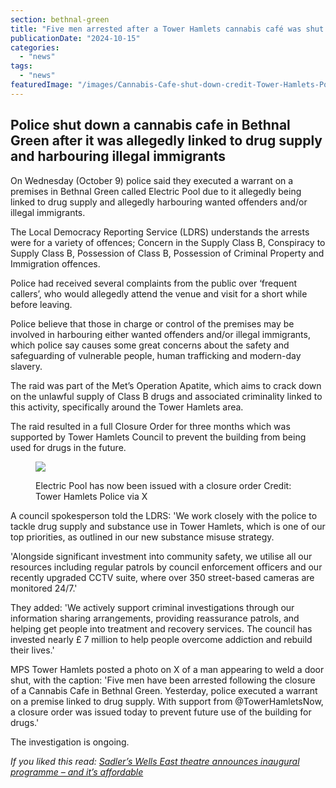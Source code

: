 ```yaml
---
section: bethnal-green
title: "Five men arrested after a Tower Hamlets cannabis café was shut down"
publicationDate: "2024-10-15"
categories: 
  - "news"
tags: 
  - "news"
featuredImage: "/images/Cannabis-Cafe-shut-down-credit-Tower-Hamlets-Policepg.jpg"
---
```


## Police shut down a cannabis cafe in Bethnal Green after it was allegedly linked to drug supply and harbouring illegal immigrants

On Wednesday (October 9) police said they executed a warrant on a premises in Bethnal Green called Electric Pool due to it allegedly being linked to drug supply and allegedly harbouring wanted offenders and/or illegal immigrants.

The Local Democracy Reporting Service (LDRS) understands the arrests were for a variety of offences; Concern in the Supply Class B, Conspiracy to Supply Class B, Possession of Class B, Possession of Criminal Property and Immigration offences.

Police had received several complaints from the public over ‘frequent callers’, who would allegedly attend the venue and visit for a short while before leaving. 

Police believe that those in charge or control of the premises may be involved in harbouring either wanted offenders and/or illegal immigrants, which police say causes some great concerns about the safety and safeguarding of vulnerable people, human trafficking and modern-day slavery.

The raid was part of the Met’s Operation Apatite, which aims to crack down on the unlawful supply of Class B drugs and associated criminality linked to this activity, specifically around the Tower Hamlets area. 

The raid resulted in a full Closure Order for three months which was supported by Tower Hamlets Council to prevent the building from being used for drugs in the future.

<figure>

![](/images/electric-pool.jpg)

<figcaption>

Electric Pool has now been issued with a closure order Credit: Tower Hamlets Police via X

</figcaption>

</figure>

  
A council spokesperson told the LDRS: 'We work closely with the police to tackle drug supply and substance use in Tower Hamlets, which is one of our top priorities, as outlined in our new substance misuse strategy.

'Alongside significant investment into community safety, we utilise all our resources including regular patrols by council enforcement officers and our recently upgraded CCTV suite, where over 350 street-based cameras are monitored 24/7.'

They added: 'We actively support criminal investigations through our information sharing arrangements, providing reassurance patrols, and helping get people into treatment and recovery services. The council has invested nearly £ 7 million to help people overcome addiction and rebuild their lives.'

MPS Tower Hamlets posted a photo on X of a man appearing to weld a door shut, with the caption: 'Five men have been arrested following the closure of a Cannabis Cafe in Bethnal Green. Yesterday, police executed a warrant on a premise linked to drug supply. With support from @TowerHamletsNow, a closure order was issued today to prevent future use of the building for drugs.'

The investigation is ongoing.

_If you liked this read: [Sadler’s Wells East theatre announces inaugural programme – and it’s affordable](https://romanroadlondon.com/sadlers-wells-east-theatre-announces-programme-2025/)_
